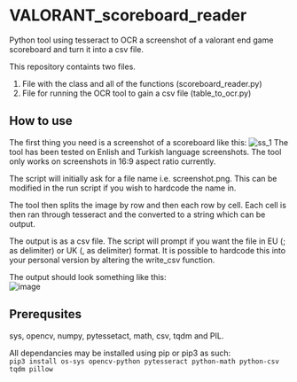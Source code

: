 # VALORANT_scoreboard_reader
Python tool using tesseract to OCR a screenshot of a valorant end game scoreboard and turn it into a csv file.

This repository containts two files. 

1. File with the class and all of the functions (scoreboard_reader.py)
2. File for running the OCR tool to gain a csv file (table_to_ocr.py)


## How to use
The first thing you need is a screenshot of a scoreboard like this:
![ss_1](https://user-images.githubusercontent.com/57774007/220695198-47f6b995-b1e4-4fc8-83f6-46325065e388.png)
The tool has been tested on Enlish and Turkish language screenshots.
The tool only works on screenshots in 16:9 aspect ratio currently.

The script will initially ask for a file name i.e. screenshot.png.
This can be modified in the run script if you wish to hardcode the name in.

The tool then splits the image by row and then each row by cell.
Each cell is then ran through tesseract and the converted to a string which can be output.

The output is as a csv file. The script will prompt if you want the file in EU (; as delimiter) or UK (, as delimiter) format.
It is possible to hardcode this into your personal version by altering the write_csv function.

The output should look something like this: <br>
![image](https://user-images.githubusercontent.com/57774007/220700904-34984cfc-61cd-4004-b12f-9393d50e6664.png)

## Prerequsites
sys, opencv, numpy, pytessetact, math, csv, tqdm and PIL.

All dependancies may be installed using pip or pip3 as such:
<code> pip3 install os-sys opencv-python pytesseract python-math python-csv tqdm pillow </code>
